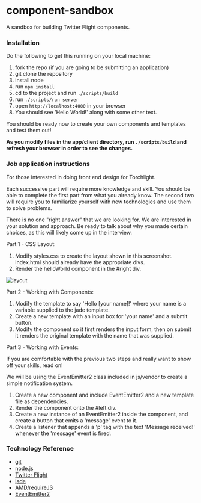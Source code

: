 # component-sandbox

A sandbox for building Twitter Flight components.

### Installation

Do the following to get this running on your local machine:

1. fork the repo (if you are going to be submitting an application)
2. git clone the repository
3. install node
4. run `npm install`
5. cd to the project and run `./scripts/build`
6. run `./scripts/run server`
7. open `http://localhost:4000` in your browser
8. You should see 'Hello World!' along with some other text.

You should be ready now to create your own components and templates and test them out!

**As you modify files in the app/client directory, run `./scripts/build` and refresh your browser in order to see the changes.**

### Job application instructions

For those interested in doing front end design for Torchlight.

Each successive part will require more knowledge and skill.  You should be able to complete the first part from what you already know.  The second two will require you to familiarize yourself with new technologies and use them to solve problems.

There is no one "right answer" that we are looking for.  We are interested in your solution and approach.  Be ready to talk about why you made certain choices, as this will likely come up in the interview.

Part 1 - CSS Layout:

1. Modify styles.css to create the layout shown in this screenshot.  index.html should already have the appropriate divs.
2. Render the helloWorld component in the #right div.

![layout](https://torchlight-files.s3.amazonaws.com/layout.png)

Part 2 - Working with Components:

1. Modify the template to say 'Hello [your name]!' where your name is a variable supplied to the jade template.
2. Create a new template with an input box for 'your name' and a submit button.
3. Modify the component so it first renders the input form, then on submit it renders the original template with the name that was supplied.

Part 3 - Working with Events:

If you are comfortable with the previous two steps and really want to show off your skills, read on!

We will be using the EventEmitter2 class included in js/vendor to create a simple notification system.

1. Create a new component and include EventEmitter2 and a new template file as dependencies.
2. Render the component onto the #left div.
3. Create a new instance of an EventEmitter2 inside the component, and create a button that emits a 'message' event to it.
4. Create a listener that appends a 'p' tag with the text 'Message received!' whenever the 'message' event is fired.

### Technology Reference

* [git](http://git-scm.com/)
* [node.js](http://nodejs.org/)
* [Twitter Flight](https://github.com/twitter/flight)
* [jade](http://jade-lang.com/)
* [AMD/requireJS](http://requirejs.org/)
* [EventEmitter2](https://github.com/hij1nx/EventEmitter2)


